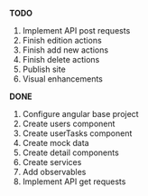 **TODO**
1. Implement API post requests
1. Finish edition actions
1. Finish add new actions
1. Finish delete actions
1. Publish site
1. Visual enhancements

**DONE**
1. Configure angular base project
1. Create users component
1. Create userTasks component
1. Create mock data
1. Create detail components
1. Create services
1. Add observables
1. Implement API get requests

